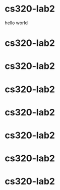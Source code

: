 # cs320-lab2
hello world


# cs320-lab2
# cs320-lab2
# cs320-lab2
# cs320-lab2
# cs320-lab2
# cs320-lab2
# cs320-lab2
